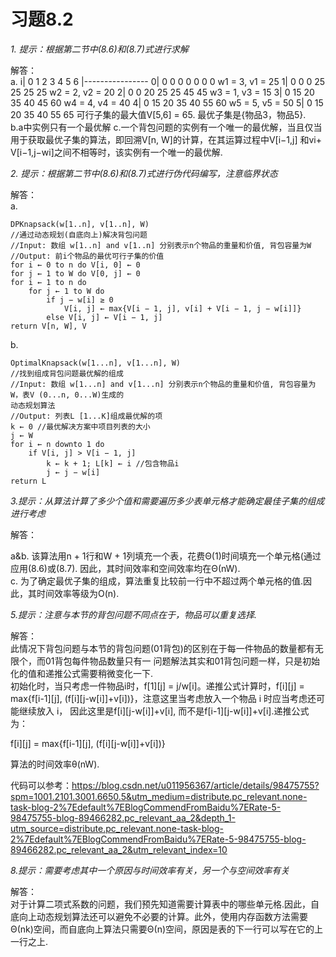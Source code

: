 # 习题8.2  
*1. 提示：根据第二节中(8.6)和(8.7)式进行求解*  

解答：  
a.
                i| 0 1 2 3 4 5 6
                 |----------------
				0|  0 0 0 0 0 0 0
w1 = 3, v1 = 25 1| 0 0 0 25 25 25 25
w2 = 2, v2 = 20 2| 0 0 20 25 25 45 45
w3 = 1, v3 = 15 3| 0 15 20 35 40 45 60
w4 = 4, v4 = 40 4| 0 15 20 35 40 55 60
w5 = 5, v5 = 50 5| 0 15 20 35 40 55 65
可行子集的最大值V[5,6] = 65. 最优子集是{物品3，物品5}.  
b.a中实例只有一个最优解 
c.一个背包问题的实例有一个唯一的最优解，当且仅当用于获取最优子集的算法，即回溯V[n, W]的计算，在其运算过程中V[i−1,j]
和vi+ V[i−1,j−wi]之间不相等时，该实例有一个唯一的最优解.  


*2. 提示：根据第二节中(8.6)和(8.7)式进行伪代码编写，注意临界状态*  

解答：  
a.
```
DPKnapsack(w[1..n], v[1..n], W)
//通过动态规划(自底向上)解决背包问题
//Input: 数组 w[1..n] and v[1..n] 分别表示n个物品的重量和价值, 背包容量为W
//Output: 前i个物品的最优可行子集的价值
for i ← 0 to n do V[i, 0] ← 0
for j ← 1 to W do V[0, j] ← 0
for i ← 1 to n do
	for j ← 1 to W do
		if j − w[i] ≥ 0
			V[i, j] ← max{V[i − 1, j], v[i] + V[i − 1, j − w[i]]}
		else V[i, j] ← V[i − 1, j]
return V[n, W], V  
```
b.  
```
OptimalKnapsack(w[1...n], v[1...n], W)
//找到组成背包问题最优解的组成
//Input: 数组 w[1...n] and v[1...n] 分别表示n个物品的重量和价值, 背包容量为W，表V (0...n, 0...W)生成的
动态规划算法
//Output: 列表L [1...K]组成最优解的项
k ← 0 //最优解决方案中项目列表的大小
j ← W 
for i ← n downto 1 do
	if V[i, j] > V[i − 1, j]
		k ← k + 1; L[k] ← i //包含物品i
		j ← j − w[i]
return L
```

*3.提示：从算法计算了多少个值和需要遍历多少表单元格才能确定最佳子集的组成进行考虑*  

解答：  

a&b. 该算法用n + 1行和W + 1列填充一个表，花费Θ(1)时间填充一个单元格(通过应用(8.6)或(8.7). 因此，其时间效率和空间效率均在Θ(nW).  
c. 为了确定最优子集的组成，算法重复比较前一行中不超过两个单元格的值.因此，其时间效率等级为O(n).  


*5.提示：注意与本节的背包问题不同点在于，物品可以重复选择.*  

解答：  
此情况下背包问题与本节的背包问题(01背包)的区别在于每一件物品的数量都有无限个，而01背包每件物品数量只有一
问题解法其实和01背包问题一样，只是初始化的值和递推公式需要稍微变化一下.  
初始化时，当只考虑一件物品i时，f[1][j] = j/w[i]。递推公式计算时，f[i][j] = max{f[i-1][j], (f[i][j-w[i]]+v[i])}，注意这里当考虑放入一个物品 i 时应当考虑还可能继续放入 i，
因此这里是f[i][j-w[i]]+v[i], 而不是f[i-1][j-w[i]]+v[i].递推公式为：  

f[i][j] = max{f[i-1][j], (f[i][j-w[i]]+v[i])}

算法的时间效率θ(nW).  

代码可以参考：https://blog.csdn.net/u011956367/article/details/98475755?spm=1001.2101.3001.6650.5&utm_medium=distribute.pc_relevant.none-task-blog-2%7Edefault%7EBlogCommendFromBaidu%7ERate-5-98475755-blog-89466282.pc_relevant_aa_2&depth_1-utm_source=distribute.pc_relevant.none-task-blog-2%7Edefault%7EBlogCommendFromBaidu%7ERate-5-98475755-blog-89466282.pc_relevant_aa_2&utm_relevant_index=10




*8.提示：需要考虑其中一个原因与时间效率有关，另一个与空间效率有关*  

解答：  
对于计算二项式系数的问题，我们预先知道需要计算表中的哪些单元格.因此，自底向上动态规划算法还可以避免不必要的计算。此外，使用内存函数方法需要Θ(nk)空间，而自底向上算法只需要Θ(n)空间，原因是表的下一行可以写在它的上一行之上.  

